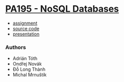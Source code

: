 # [PA195 - NoSQL Databases](https://is.muni.cz/predmet/fi/podzim2019/PA195)

* [assignment](https://github.com/europ/MUNI-FI-PA195/blob/master/task/README.md)
* [source code](https://github.com/europ/MUNI-FI-PA195/blob/master/src)
* [presentation](https://github.com/europ/MUNI-FI-PA195/blob/master/pres/pres.pdf)

### Authors
* Adrián Tóth
* Ondřej Novák
* Đỗ Long Thành
* Michal Mrnuštík
